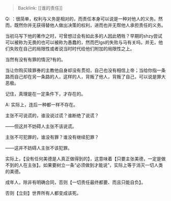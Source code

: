 > Backlink: [[谁的责任]]

Q: ：很简单，权利与义务是相对的，而责任本身可以说是一种对他人的义务。然而，既然你并无获得替他人做出决策的权利，进而也并无帮他人承担责任的义务。

当初马写下他的著作之时，可曾想过会有如此多的人因此牺牲？早期的shzy尝试可以被称为无畏的也可以被称为愚蠢的，然而巴lgs的失败与马有关吗，并无，他们失败在自己的局限性或者说当时时代给他们附加的局限性之上。

当然有没有有罪的情況?有的。

当让你购买赎罪券的主教他自身却没有贯彻，自己也没有相信上帝；当给你指一条路而自己却在另一条路的人，这样的人，背叛了他人，背叛了自己，可以说是罪大恶极。

记住，真理是在一定条件下，才存在的。

A: 实际上，连后一种都一样不存在。

主张不可说谎的，谁没说过谎？谁断绝了说谎？

——但这并不妨碍人主张不该说谎。

主张不可犯罪的，谁没有罪？谁没有继续犯罪？

——这并不妨碍人主张不该犯罪。

实际上，【没有任何美德是人真正做得到的】，这意味着【只要主张美德，一定是做不到的人在主张】。如果要树立一条“必须做到才能说”，实际上等于消灭一切人类的美德。

成年人，除非有明确合同，否则【一切责任最终都要、而且只能自负】。

否则【立刻】世界所有人都变成该死。

